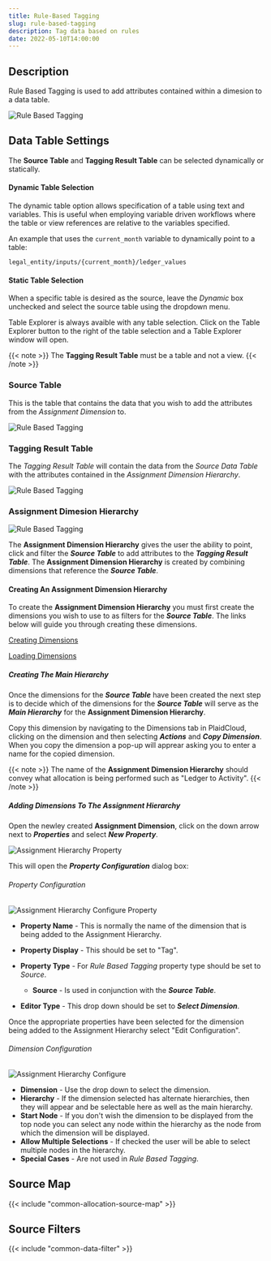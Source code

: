 ```yaml
---
title: Rule-Based Tagging
slug: rule-based-tagging
description: Tag data based on rules
date: 2022-05-10T14:00:00
---
```



## Description


Rule Based Tagging is used to add attributes contained within a dimesion to a data table.

![Rule Based Tagging](/images/rule_based_tagging.png)



## Data Table Settings

The **Source Table** and **Tagging Result Table** can be selected dynamically or statically.

#### Dynamic Table Selection
The dynamic table option allows specification of a table using text and variables.  This is useful when employing
variable driven workflows where the table or view references are relative to the variables specified.

An example that uses the `current_month` variable to dynamically point to a table:

```
legal_entity/inputs/{current_month}/ledger_values
```

#### Static Table Selection
When a specific table is desired as the source, leave the *Dynamic* box unchecked and select the source table using the dropdown menu.


Table Explorer is always avaible with any table selection.  Click on the Table Explorer button to the right of the table selection and a Table Explorer window will open.

{{< note >}}
The **Tagging Result Table** must be a table and not a view.
{{< /note >}}

### Source Table

This is the table that contains the data that you wish to add the attributes from the _Assignment Dimension_ to. 

![Rule Based Tagging](/images/rule_based_tagging_source.png)


### Tagging Result Table

The _Tagging Result Table_ will contain the data from the _Source Data Table_ with the attributes contained in the _Assignment Dimension Hierarchy_. 

![Rule Based Tagging](/images/rule_based_tagging_target.png)

### Assignment Dimesion Hierarchy

![Rule Based Tagging](/images/rule_based_tagging_assignment.png)

The **Assignment Dimension Hierarchy** gives the user the ability to point, click and filter the ***Source Table*** to add attributes to the ***Tagging Result Table***. 
The **Assignment Dimension Hierarchy** is created by combining dimensions that reference the ***Source Table***.

#### Creating An Assignment Dimension Hierarchy

To create the **Assignment Dimension Hierarchy** you must first create the dimensions you wish to use to as filters for the ***Source Table***. The links below will guide you through creating these dimensions.


[Creating Dimensions](https://docs.plaidcloud.com/docs/workflow-steps/dimensions/dimension-create/) 

[Loading Dimensions](https://docs.plaidcloud.com/docs/workflow-steps/dimensions/dimension-load/) 

##### Creating The Main Hierarchy

Once the dimensions for the ***Source Table*** have been created the next step is to decide which of the dimensions for the ***Source Table*** will serve as the ***Main Hierarchy*** for the **Assignment Dimension Hierarchy**. 

Copy this dimension by navigating to the Dimensions tab in PlaidCloud, clicking on the dimension and then selecting ***Actions*** and ***Copy Dimension***.
When you copy the dimension a pop-up will apprear asking you to enter a name for the copied dimension. 

{{< note >}}
The name of the **Assignment Dimension Hierarchy** should convey what allocation is being performed such as "Ledger to Activity". 
{{< /note >}}


##### Adding Dimensions To The Assignment Hierarchy


Open the newley created **Assignment Dimension**, click on the down arrow next to ***Properties*** and select ***New Property***.

![Assignment Hierarchy Property](/images/allocation_by_dimension_add_property.png)

This will open the ***Property Configuration*** dialog box:
###### Property Configuration

![Assignment Hierarchy Configure Property](/images/allocation_by_dimension_configure_property.png)

- **Property Name** - This is normally the name of the dimension that is being added to the Assignment Hierarchy.
- **Property Display** - This should be set to "Tag".
- **Property Type** - For _Rule Based Tagging_ property type should be set to _Source_. 
  - **Source** - Is used in conjunction with the ***Source Table***.

- **Editor Type** - This drop down should be set to ***Select Dimension***.

Once the appropriate properties have been selected for the dimension being added to the Assignment Hierarchy select "Edit Configuration".
###### Dimension Configuration

![Assignment Hierarchy Configure](/images/allocation_by_dimension_configure.png)

- **Dimension** - Use the drop down to select the dimension.
- **Hierarchy** - If the dimension selected has alternate hierarchies, then they will appear and be selectable here as well as the main hierarchy.
- **Start Node** - If you don't wish the dimension to be displayed from the top node you can select any node within the hierarchy as the node from which the dimension will be displayed.
- **Allow Multiple Selections** - If checked the user will be able to select multiple nodes in the hierarchy.
- **Special Cases** - Are not used in _Rule Based Tagging_.

## Source Map

{{< include "common-allocation-source-map" >}}

## Source Filters

{{< include "common-data-filter" >}}

